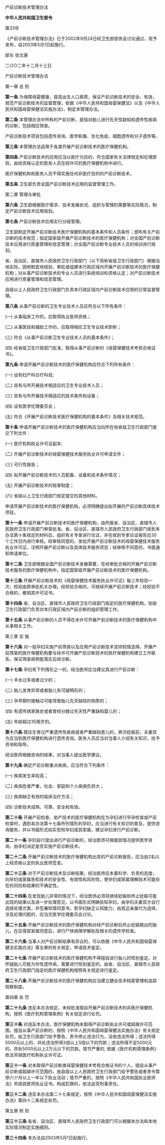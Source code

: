 产前诊断技术管理办法

**中华人民共和国卫生部令**

第33号

《产前诊断技术管理办法》已于2002年9月24日经卫生部部务会讨论通过，现予发布，自2003年5月1日起施行。

部长 张文康

二○○二年十二月十三日

产前诊断技术管理办法

第一章 总 则

**第一条** 为保障母婴健康，提高出生人口素质，保证产前诊断技术的安全、有效，规范产前诊断技术的监督管理，依据《中华人民共和国母婴保健法》以及《中华人民共和国母婴保健法实施办法》，制定本管理办法。

**第二条** 本管理办法中所称的产前诊断，是指对胎儿进行先天性缺陷和遗传性疾病的诊断，包括相应筛查。

产前诊断技术项目包括遗传咨询、医学影像、生化免疫、细胞遗传和分子遗传等。

**第三条** 本管理办法适用于各类开展产前诊断技术的医疗保健机构。

**第四条** 产前诊断技术的应用应当以医疗为目的，符合国家有关法律规定和伦理原则，由经资格认定的医务人员在经许可的医疗保健机构中进行。

医疗保健机构和医务人员不得实施任何非医疗目的的产前诊断技术。

**第五条** 卫生部负责全国产前诊断技术应用的监督管理工作。

第二章 管理与审批

**第六条** 卫生部根据医疗需求、技术发展状况、组织与管理的需要等实际情况，制定产前诊断技术应用规划。

**第七条** 产前诊断技术应用实行分级管理。

卫生部制定开展产前诊断技术医疗保健机构的基本条件和人员条件；颁布有关产前诊断的技术规范；指定国家级开展产前诊断技术的医疗保健机构；对全国产前诊断技术应用进行质量管理和信息管理；对全国产前诊断专业技术人员的培训进行规划。

省、自治区、直辖市人民政府卫生行政部门（以下简称省级卫生行政部门）根据当地实际，因地制宜地规划、审批或组建本行政区域内开展产前诊断技术的医疗保健机构；对从事产前诊断技术的专业人员进行系统培训和资格认定；对产前诊断技术应用进行质量管理和信息管理。

县级以上人民政府卫生行政部门负责本行政区域内产前诊断技术应用的日常监督管理。

**第八条** 从事产前诊断的卫生专业技术人员应符合以下所有条件：

(一) 从事临床工作的，应取得执业医师资格；

(二) 从事医技和辅助工作的，应取得相应卫生专业技术职称；

(三) 符合《从事产前诊断卫生专业技术人员的基本条件》；

(四) 经省级卫生行政部门批准，取得从事产前诊断的《母婴保健技术考核合格证书》。

**第九条** 申请开展产前诊断技术的医疗保健机构应符合下列所有条件：

(一) 设有妇产科诊疗科目;

(二) 具有与所开展技术相适应的卫生专业技术人员；

(三) 具有与所开展技术相适应的技术条件和设备；

(四) 设有医学伦理委员会；

(五) 符合《开展产前诊断技术医疗保健机构的基本条件》及相关技术规范。

**第十条** 申请开展产前诊断技术的医疗保健机构应当向所在地省级卫生行政部门提交下列文件：

(一) 医疗机构执业许可证副本;

(二) 开展产前诊断技术的母婴保健技术服务执业许可申请文件；

(三) 可行性报告；

(四) 拟开展产前诊断技术的人员配备、设备和技术条件情况；

(五) 开展产前诊断技术的规章制度；

(六) 省级以上卫生行政部门规定提交的其他材料。

申请开展产前诊断技术的医疗保健机构，必须明确提出拟开展的产前诊断具体技术项目。

**第十一条** 申请开展产前诊断技术的医疗保健机构，由所属省、自治区、直辖市人民政府卫生行政部门审查批准。省、自治区、直辖市人民政府卫生行政部门收到本办法第十条规定的材料后，组织有关专家进行论证，并在收到专家论证报告后30个工作日内进行审核。经审核同意的，发给开展产前诊断技术的母婴保健技术服务执业许可证，注明开展产前诊断以及具体技术服务项目；经审核不同意的，书面通知申请单位。

**第十二条** 卫生部根据全国产前诊断技术发展需要，在经审批合格的开展产前诊断技术服务的医疗保健机构中，指定国家级开展产前诊断技术的医疗保健机构。

**第十三条** 开展产前诊断技术的《母婴保健技术服务执业许可证》每三年校验一次，校验由原审批机关办理。经校验合格的，可继续开展产前诊断技术；经校验不合格的，撤销其许可证书。

**第十四条** 省、自治区、直辖市人民政府卫生行政部门指定的医疗保健机构，协助卫生行政部门负责对本行政区域内产前诊断的组织管理工作。

**第十五条** 从事产前诊断的人员不得在未许可开展产前诊断技术的医疗保健机构中从事相关工作。

第三章 实 施

**第十六条** 对一般孕妇实施产前筛查以及应用产前诊断技术坚持知情选择。开展产前筛查的医疗保健机构要与经许可开展产前诊断技术的医疗保健机构建立工作联系，保证筛查病例能落实后续诊断。

**第十七条** 孕妇有下列情形之一的，经治医师应当建议其进行产前诊断：

(一) 羊水过多或者过少的；

(二) 胎儿发育异常或者胎儿有可疑畸形的；

(三) 孕早期时接触过可能导致胎儿先天缺陷的物质的；

(四) 有遗传病家族史或者曾经分娩过先天性严重缺陷婴儿的；

(五) 年龄超过35周岁的。

**第十八条** 既往生育过严重遗传性疾病或者严重缺陷患儿的，再次妊娠前，夫妻双方应当到医疗保健机构进行遗传咨询。医务人员应当对当事人介绍有关知识，给予咨询和指导。

经治医师根据咨询的结果，对当事人提出医学建议。

**第十九条** 确定产前诊断重点疾病，应当符合下列条件：

(一) 疾病发生率较高；

(二) 疾病危害严重，社会、家庭和个人疾病负担大；

(三) 疾病缺乏有效的临床治疗方法；

(四) 诊断技术成熟、可靠、安全和有效。

**第二十条** 开展产前检查、助产技术的医疗保健机构在为孕妇进行早孕检查或产前检查时，遇到本办法第十七条所列情形的孕妇，应当进行有关知识的普及，提供咨询服务，并以书面形式如实告知孕妇或其家属，建议孕妇进行产前诊断。

**第二十一条** 孕妇自行提出进行产前诊断的，经治医师可根据其情况提供医学咨询，由孕妇决定是否实施产前诊断技术。

**第二十二条** 开展产前诊断技术的医疗保健机构出具的产前诊断报告，应当由2名以上经资格认定的执业医师签发。

**第二十三条** 对于产前诊断技术及诊断结果，经治医师应本着科学、负责的态度，向孕妇或家属告知技术的安全性、有效性和风险性，使孕妇或家属理解技术可能存在的风险和结果的不确定性。

**第二十四条** 在发现胎儿异常的情况下，经治医师必须将继续妊娠和终止妊娠可能出现的结果以及进一步处理意见，以书面形式明确告知孕妇，由孕妇夫妻双方自行选择处理方案，并签署知情同意书。若孕妇缺乏认知能力，由其近亲属代为选择。涉及伦理问题的，应当交医学伦理委员会讨论。

**第二十五条** 开展产前诊断技术的医疗保健机构对经产前诊断后终止妊娠娩出的胎儿，在征得其家属同意后，进行尸体病理学解剖及相关的遗传学检查。

**第二十六条** 当事人对产前诊断结果有异议的，可以依据《中华人民共和国母婴保健法实施办法》第五章的有关规定，申请技术鉴定。

**第二十七条** 开展产前诊断技术的医疗保健机构不得擅自进行胎儿的性别鉴定。对怀疑胎儿可能为伴性遗传病，需要进行性别鉴定的，由省、自治区、直辖市人民政府卫生行政部门指定的医疗保健机构按照有关规定进行鉴定。

**第二十八条** 开展产前诊断技术的医疗保健机构应当建立健全技术档案管理和追踪观察制度。

第四章 处 罚

**第二十九条** 违反本办法规定，未经批准擅自开展产前诊断技术的非医疗保健机构，按照《医疗机构管理条例》有关规定进行处罚。

**第三十条** 对违反本办法，医疗保健机构未取得产前诊断执业许可或超越许可范围，擅自从事产前诊断的，按照《中华人民共和国母婴保健法实施办法》有关规定处罚，由卫生行政部门给予警告，责令停止违法行为，没收违法所得；违法所得5000元以上的，并处违法所得3倍以上5倍以下的罚款；违法所得不足5000元的，并处5000元以上2万元以下的罚款。情节严重的, 依据《医疗机构管理条例》依法吊销医疗机构执业许可证。

**第三十一条** 对未取得产前诊断类母婴保健技术考核合格证书的个人，擅自从事产前诊断或超越许可范围的，由县级以上人民政府卫生行政部门给予警告或者责令暂停六个月以上一年以下执业活动；情节严重的，按照《中华人民共和国执业医师法》吊销其医师执业证书。构成犯罪的，依法追究刑事责任。

**第三十二条** 违反本办法第二十七条规定，按照《中华人民共和国母婴保健法实施办法》第四十二条规定处罚。

第五章 附 则

**第三十三条** 各省、自治区、直辖市人民政府卫生行政部门可以根据本办法和本地实际情况制定实施细则。

**第三十四条** 本办法自2003年5月1日起施行。
